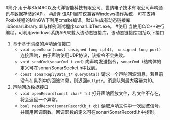 #简介
用于与Std46C以及弋洋智能科技有限公司、世纳电子技术有限公司声呐通讯与数据存储的API。
#编译
该API目前仅兼容Windows操作系统，可在支持Posix线程的MinGW下利用cmake编译。默认生成有动态链接库libSonarLibrary.dll与样例测试程序sonarLibTest.exe。
#使用
当使用C/C++进行编程，可利用windows系统API来载入该动态链接库。该动态链接库包括以下接口
1. 基于基于网络的声呐通信接口
    - `void openSonar(const unsigned long ip[4],  unsigned long port)` 连接声呐，由于声呐使用UDP协议，该指令不会失败。
    - `void sendCmd(sonarCmd_t cmd)` 向声呐发送指令，`sonarCmd_t`结构体的定义可在sonar\/SonarSocket.h中找到。
    - `const sonarReplyData_t* queryData()` 请求一个声呐回波消息，若目前没有在队列中的回波消息，则返回`nullptr`。消息队列最大容量为10。
2. 声呐回放数据接口
    - `void openRecord(const char* fn)` 打开声呐回放文件，若文件不存在，将会返回一个异常。
    - `bool readRecord(sonarRecordCb_t cb)` 读取声呐文件中一次回波信号，并调用回调函数。回调函数的定义可在sonar\/SonarRecord.h中找到。
